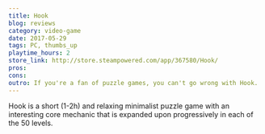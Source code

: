 ```yaml
---
title: Hook
blog: reviews
category: video-game
date: 2017-05-29
tags: PC, thumbs_up
playtime_hours: 2
store_link: http://store.steampowered.com/app/367580/Hook/
pros:
cons:
outro: If you're a fan of puzzle games, you can't go wrong with Hook.
---
```

Hook is a short (1-2h) and relaxing minimalist puzzle game with an interesting core mechanic that is expanded upon progressively in each of the 50 levels.
